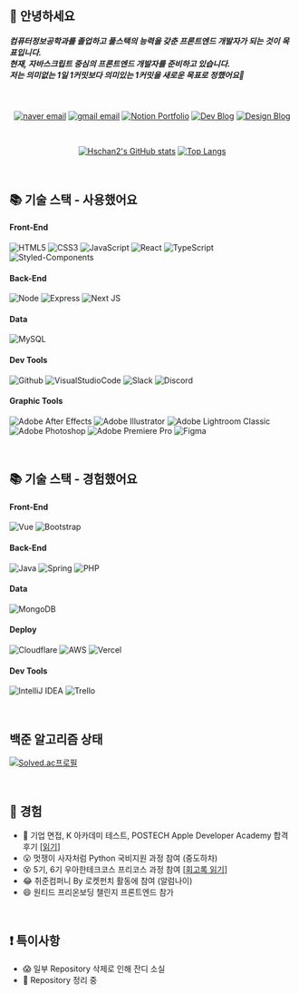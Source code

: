 ## 👋 안녕하세요 
<h5>컴퓨터정보공학과를 졸업하고 풀스택의 능력을 갖춘 프론트엔드 개발자가 되는 것이 목표입니다. <br/> 현재, 자바스크립트 중심의 프론트엔드 개발자를 준비하고 있습니다. <br/> 저는 의미없는 1일 1커밋보다 의미있는 1커밋을 새로운 목표로 정했어요💪</h5>   

<br />

<div align=center>
  
  [![naver email](https://img.shields.io/badge/Naver%20Mail-12A614?logo=naver&style=flat&logoColor=white)](mailto:seongchan_@naver.com)
  [![gmail email](https://img.shields.io/badge/Gmail-D21F1F?logo=google&style=flat&logoColor=white)](mailto:hseongchan2@gmail.com)
  [![Notion Portfolio](https://img.shields.io/badge/Notion_Portfolio-AEAEAE?logo=notion&style=flat&logoColor=white)](https://www.notion.so/HS-ead5a5d6a41a4116b63d4ec5bf830253)
  [![Dev Blog](https://img.shields.io/badge/Dev_Blog-000000?logo=tistory&style=flat&logoColor=white)](https://hseongchan2.tistory.com/)
  [![Design Blog](https://img.shields.io/badge/Design_Blog-2DB400?logo=naver&style=flat&logoColor=white)](https://blog.naver.com/seongchan)

<br />
  
[![Hschan2's GitHub stats](https://github-readme-stats.vercel.app/api?username=Hschan2&show_icons=true&theme=radical)](https://github.com/Hschan2/github-readme-stats)
[![Top Langs](https://github-readme-stats.vercel.app/api/top-langs/?username=Hschan2&theme=onedark&layout=compact)](https://github.com/anuraghazra/github-readme-stats)
  
</div>

<br />

## 📚 기술 스택 - 사용했어요
<h4>Front-End</h4>

![HTML5](https://img.shields.io/badge/HTML5-E34F26?style=flat-square&logo=html5&logoColor=white)
![CSS3](https://img.shields.io/badge/CSS3-1572B6?style=flat-square&logo=css3&logoColor=white)
![JavaScript](https://img.shields.io/badge/JavaScript-F7DF1E?style=flat-square&logo=javascript&logoColor=black)
![React](https://img.shields.io/badge/React-61DAFB?style=flat-square&logo=React&logoColor=black)
![TypeScript](https://img.shields.io/badge/TypeScript-3178C6?style=flat-square&logo=Typescript&logoColor=white)
![Styled-Components](https://img.shields.io/badge/Styled_Components-DB7093?style=flat-square&logo=styled-components&logoColor=white)

<h4>Back-End</h4>

![Node](https://img.shields.io/badge/Node.js-339933?style=flat-square&logo=Node.js&logoColor=white)
![Express](https://img.shields.io/badge/Express-000000?style=flat-square&logo=Express&logoColor=white)
![Next JS](https://img.shields.io/badge/Next.js-000000?style=flat-square&logo=Next.js&logoColor=white)

<h4>Data</h4>

![MySQL](https://img.shields.io/badge/MySQL-4479A1?style=flat-square&logo=MySQL&logoColor=white)

<h4>Dev Tools</h4>

![Github](https://img.shields.io/badge/GitHub-181717?style=flat-square&logo=GitHub&logoColor=white)
![VisualStudioCode](https://img.shields.io/badge/Visual_Studio_Code-007ACC?style=flat-square&logo=Visual-Studio-Code&logoColor=white)
![Slack](https://img.shields.io/badge/Slack-4A154B?style=flat&logo=slack&logoColor=white)
![Discord](https://img.shields.io/badge/Discord-%235865F2.svg?style=flat&logo=discord&logoColor=white)

<h4>Graphic Tools</h4>

![Adobe After Effects](https://img.shields.io/badge/Adobe%20After%20Effects-9999FF.svg?style=flat&logo=Adobe%20After%20Effects&logoColor=white)
![Adobe Illustrator](https://img.shields.io/badge/Adobe%20Illustrator-%23FF9A00.svg?style=flat&logo=adobe%20illustrator&logoColor=white)
![Adobe Lightroom Classic](https://img.shields.io/badge/Adobe%20Lightroom%20Classic-31A8FF.svg?style=flat&logo=Adobe%20Lightroom%20Classic&logoColor=white)
![Adobe Photoshop](https://img.shields.io/badge/Adobe_Photoshop-%2331A8FF.svg?style=flat&logo=adobe%20photoshop&logoColor=white)
![Adobe Premiere Pro](https://img.shields.io/badge/Adobe%20Premiere%20Pro-9999FF.svg?style=flat&logo=Adobe%20Premiere%20Pro&logoColor=white)
![Figma](https://img.shields.io/badge/Figma-%23F24E1E.svg?style=flat&logo=Figma&logoColor=white)

<br />

## 📚 기술 스택 - 경험했어요

<h4>Front-End</h4>

![Vue](https://img.shields.io/badge/Vue.js-4FC08D?style=flat-square&logo=Vue.js&logoColor=white)
![Bootstrap](https://img.shields.io/badge/Bootstrap-7952B3?style=flat-square&logo=Bootstrap&logoColor=white)

<h4>Back-End</h4>

![Java](https://img.shields.io/badge/HTML5-E34F26?style=flat-square&logo=html5&logoColor=white)
![Spring](https://img.shields.io/badge/Spring-6DB33F?style=flat-square&logo=Spring&logoColor=white)
![PHP](https://img.shields.io/badge/PHP-777BB4?style=flat-square&logo=php&logoColor=white)

<h4>Data</h4>

![MongoDB](https://img.shields.io/badge/MongoDB-47A248?style=flat-square&logo=MongoDB&logoColor=white)

<h4>Deploy</h4>

![Cloudflare](https://img.shields.io/badge/Cloudflare-ED8B00?style=flat&logo=cloudflare&logoColor=white)
![AWS](https://img.shields.io/badge/Amazon_AWS-232F3E?style=flat-square&logo=amazonaws&logoColor=white)
![Vercel](https://img.shields.io/badge/Vercel-000000?style=flat-square&logo=Vercel&logoColor=white)

<h4>Dev Tools</h4>

![IntelliJ IDEA](https://img.shields.io/badge/IntelliJIDEA-000000.svg?style=flat&logo=intellij-idea&logoColor=white)
![Trello](https://img.shields.io/badge/Trello-%23026AA7.svg?style=flat&logo=Trello&logoColor=white)

<br/>

## 백준 알고리즘 상태

[![Solved.ac프로필](http://mazassumnida.wtf/api/v2/generate_badge?boj=hseongchan2)](https://solved.ac/hseongchan2)

<br />

<h2> 👣 경험 </h2>  

- 🎉 기업 면접, K 아카데미 테스트, POSTECH Apple Developer Academy 합격 후기 [[읽기](https://github.com/Hschan2/Experiment-Job_knowledge/tree/main/Experiment)]
- 😮 멋쟁이 사자처럼 Python 국비지원 과정 참여 (중도하차)
- 😵 5기, 6기 우아한테크코스 프리코스 과정 참여 [[회고록 읽기](https://hseongchan2.tistory.com/category/%EB%B6%80%ED%8A%B8%EC%BA%A0%ED%94%84/%EC%9A%B0%EC%95%84%ED%95%9C%ED%85%8C%ED%81%AC%EC%BD%94%EC%8A%A4)]
- 😂 취준컴퍼니 By 로켓펀치 활동에 참여 (알럼나이)
- 😄 원티드 프리온보딩 챌린지 프론트엔드 참가

<br />

<h2> ❗ 특이사항 </h2>

- 😱 일부 Repository 삭제로 인해 잔디 소실
- 🧱 Repository 정리 중   

<br/>
